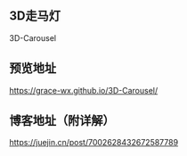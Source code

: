 ## 3D走马灯
3D-Carousel
## 预览地址
https://grace-wx.github.io/3D-Carousel/  
## 博客地址（附详解）
https://juejin.cn/post/7002628432672587789

